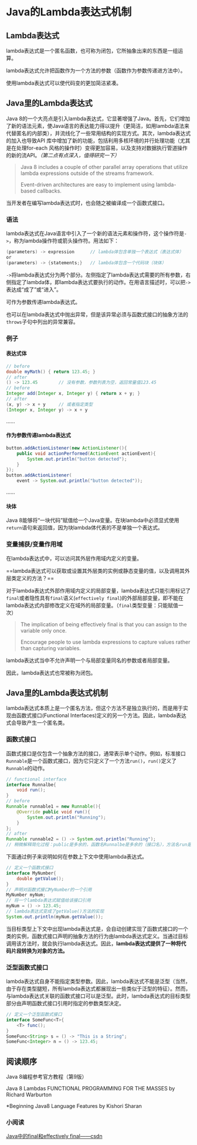 # Java的Lambda表达式机制

## Lambda表达式

lambda表达式是一个匿名函数，也可称为闭包，它所抽象出来的东西是一组运算。

lambda表达式​允许把函数作为一个方法的参数（函数作为参数传递进方法中）。

使用lambda​表达式可以使代码变的更加简洁紧凑。

## Java里的Lambda表达式

Java 8的一个大亮点是引入lambda表达式，它显著增强了Java。首先，它们增加了新的语法元素，使Java语言的表达能力得以提升（更简洁，如用lambda语法来代替匿名的内部类），并流线化了一些常用结构的实现方式。其次，lambda表达式的加入也导致API 库中增加了新的功能，包括利用多核环境的并行处理功能（尤其是在处理for-each 风格的操作时）变得更加容易，以及支持对数据执行管道操作的新的流API。*（第二点有点深入，值得研究一下）*

> Java 8 includes a couple of other parallel array operations that utilize lambda expressions outside of the streams framework. 
>
> Event-driven architectures are easy to implement using lambda-based callbacks.

当开发者在编写lambda​表达式时，也会随之被编译成一个函数式接口。

### 语法

lambda表达式在Java语言中引入了一个新的语法元素和操作符，这个操作符是`->`，称为lambda操作符或箭头操作符。用法如下：

```Java
(parameters) -> expression		// lambda体包含单独一个表达式（表达式体）
or
(parameters) -> {statements;}	// lambda体包含一个代码块（块体）
```

`->`将lambda表达式分为两个部分。左侧指定了lambda表达式需要的所有参数，右侧指定了lambda体，即lambda表达式要执行的动作。在用语言描述时，可以把`->`表达成“成了”或“进入”。

可作为参数传递lambda表达式。

也可以在lambda表达式中抛出异常，但是该异常必须与函数式接口的抽象方法的`throws`子句中列出的异常兼容。

### 例子

#### 表达式体

```Java
// before
double myMath() { return 123.45; }
// after
() -> 123.45		// 没有参数，参数列表为空，返回常量值123.45
// before
Integer add(Integer x, Integer y) { return x + y; }
// after
(x, y) -> x + y		// 或者指定类型
(Integer x, Integer y) -> x + y
```

……

#### 作为参数传递lambda表达式

```Java
button.addActionListener(new ActionListener(){
    public void actionPerformed(ActionEvent actionEvent){
        System.out.println("button detected");  
    }
});
button.addActionListener( 
    event -> System.out.println("button detected"));
```

……

#### 块体

Java 8能够将“一块代码”赋值给一个Java变量。在块lambda中必须显式使用`return`语句来返回值，因为块lambda体代表的不是单独一个表达式。

### 变量捕获/变量作用域

在lambda表达式中，可以访问其外层作用域内定义的变量。

==lambda表达式可以获取或设置其外层类的实例或静态变量的值，以及调用其外层类定义的方法？==

对于lambda表达式外部作用域内定义的局部变量，lambda表达式只能引用标记了`final`或者隐性具有`final`语义(`effectively final`)的外部局部变量，即不能在lambda表达式内部修改定义在域外的局部变量。（`final`类型变量：只能赋值一次）

>The implication of being effectively final is that you can assign to the variable only
>once. 
>
>Encourage people to use lambda expressions to capture values rather than capturing variables.

lambda​表达式当中不允许声明一个与局部变量同名的参数或者局部变量。

因此，lambda表达式也常被称为闭包。

## Java里的Lambda表达式机制

lambda表达式本质上是一个匿名方法，但这个方法不是独立执行的，而是用于实现由函数式接口(Functional Interfaces)定义的另一个方法。因此，lambda表达式会导致产生一个匿名类。

### 函数式接口

函数式接口是仅包含一个抽象方法的接口，通常表示单个动作。例如，标准接口`Runnable`是一个函数式接口，因为它只定义了一个方法`run()`，`run()`定义了`Runnable`的动作。

```Java
// functional interface
interface Runnalbe{
    void run();
}
// before
Runnable runnable1 = new Runnable(){
    @Override public void run(){  
        System.out.println("Running");
    }
};
// after
Runnable runnable2 = () -> System.out.println("Running");
// 稍微解释简化过程：public是多余的，函数名Runnalbe是多余的（接口名），方法名run是多余的（只有一个动作），返回类型void是多余的（接口里定义了，或者编译器自己判断），最后加上操作符"->"，完美。
```

下面通过例子来说明如何在参数上下文中使用lambda表达式。

```Java
// 定义一个函数式接口
interface MyNumber{
    double getValue();
}
// 声明对函数式接口MyNumber的一个引用
MyNumber myNum;
// 将一个lambda表达式赋值给该接口引用
myNum = () -> 123.45;
// lambda表达式变成了getValue()方法的实现
System.out.println(myNum.getValue());
```

当目标类型上下文中出现lambda表达式是，会自动创建实现了函数式接口的一个类的实例，函数式接口声明的抽象方法的行为由lambda表达式定义。当通过目标调用该方法时，就会执行lambda表达式。因此，**lambda表达式提供了一种将代码片段转换为对象的方法。**

### 泛型函数式接口

lambda表达式自身不能指定类型参数。因此，lambda表达式不能是泛型（当然，由于存在类型腿短，所有lambda表达式都展现出一些类似于泛型的特征）。然而，与lambda表达式关联的函数式接口可以是泛型。此时，lambda表达式的目标类型部分由声明函数式接口引用时指定的参数类型决定。

```Java
// 定义一个泛型函数式接口
interface SomeFunc<T>{
    <T> func();
}
SomeFunc<String> s = () -> "This is a String";
SomeFunc<Integer> n = () -> 123.45;
```



## 阅读顺序

Java 8编程参考官方教程（第9版）

Java 8 Lambdas FUNCTIONAL PROGRAMMING FOR THE MASSES by Richard Warburton

*Beginning Java8 Language Features by Kishori Sharan

### 小阅读

[Java中的final和effectively final——csdn](https://blog.csdn.net/qing_gee/article/details/104306797)